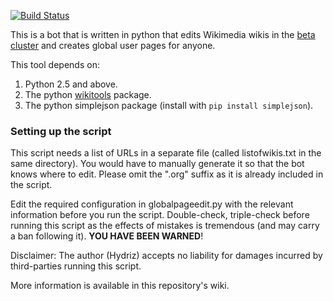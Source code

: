 [![Build Status](https://secure.travis-ci.org/Hydriz/GlobalPageEdit.png)](http://travis-ci.org/Hydriz/GlobalPageEdit)

This is a bot that is written in python that edits Wikimedia wikis in the [beta cluster](http://deployment.wikimedia.beta.wmflabs.org) and creates global user pages for anyone.

This tool depends on:

1. Python 2.5 and above.
2. The python [wikitools](https://github.com/alexz-enwp/wikitools) package.
3. The python simplejson package (install with `pip install simplejson`).

### Setting up the script
This script needs a list of URLs in a separate file (called listofwikis.txt in the same directory). You would have to manually generate it so that the bot knows where to edit. Please omit the ".org" suffix as it is already included in the script.

Edit the required configuration in globalpageedit.py with the relevant information before you run the script. Double-check, triple-check before running this script as the effects of mistakes is tremendous (and may carry a ban following it). **YOU HAVE BEEN WARNED**!

Disclaimer: The author (Hydriz) accepts no liability for damages incurred by third-parties running this script.

More information is available in this repository's wiki.
